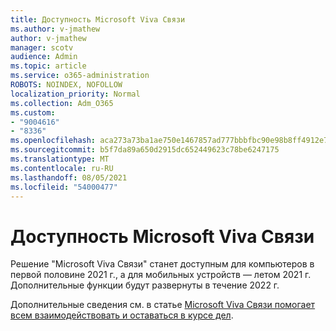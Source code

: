 ```yaml
---
title: Доступность Microsoft Viva Связи
ms.author: v-jmathew
author: v-jmathew
manager: scotv
audience: Admin
ms.topic: article
ms.service: o365-administration
ROBOTS: NOINDEX, NOFOLLOW
localization_priority: Normal
ms.collection: Adm_O365
ms.custom:
- "9004616"
- "8336"
ms.openlocfilehash: aca273a73ba1ae750e1467857ad777bbbfbc90e98b8ff4912e7acef498010221
ms.sourcegitcommit: b5f7da89a650d2915dc652449623c78be6247175
ms.translationtype: MT
ms.contentlocale: ru-RU
ms.lasthandoff: 08/05/2021
ms.locfileid: "54000477"
---
```

# <a name="microsoft-viva-connections-availability"></a>Доступность Microsoft Viva Связи

Решение "Microsoft Viva Связи" станет доступным для компьютеров в первой половине 2021 г., а для мобильных устройств — летом 2021 г. Дополнительные функции будут развернуты в течение 2022 г.

Дополнительные сведения см. в статье [Microsoft Viva Связи помогает всем взаимодействовать и оставаться в курсе дел](https://techcommunity.microsoft.com/t5/microsoft-viva-blog/microsoft-viva-connections-helps-everyone-to-stay-engaged-and/ba-p/2107009).
